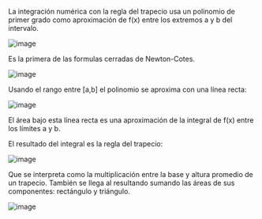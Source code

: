 La integración numérica con la regla del trapecio usa un polinomio de primer grado como aproximación de f(x) entre los extremos a y b del intervalo.

![image](https://github.com/Jorge11Romero/M-todos-Num-ricos/assets/147437900/da2b6b85-7ac6-4dbf-bcce-79a726b13703)

Es la primera de las formulas cerradas de Newton-Cotes.

![image](https://github.com/Jorge11Romero/M-todos-Num-ricos/assets/147437900/2df29443-82e8-469b-a176-70bb80d1a2ca)

Usando el rango entre [a,b] el polinomio se aproxima con una línea recta:

![image](https://github.com/Jorge11Romero/M-todos-Num-ricos/assets/147437900/625d7214-3d44-42df-b5c9-e54d78d6f452)

El área bajo esta línea recta es una aproximación de la integral de f(x) entre los límites a y b.

El resultado del integral es la regla del trapecio:

![image](https://github.com/Jorge11Romero/M-todos-Num-ricos/assets/147437900/52af3f63-399a-48cd-89be-2cddae5386f4)

Que se interpreta como la multiplicación entre la base y altura promedio de un trapecio. También se llega al resultando sumando las áreas de sus componentes: rectángulo y triángulo.

![image](https://github.com/Jorge11Romero/M-todos-Num-ricos/assets/147437900/c803d46c-b59e-4600-b0f9-a24f86ff76c5)
